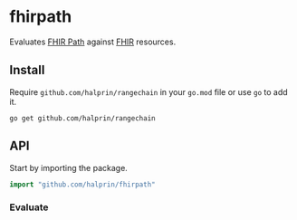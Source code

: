 # fhirpath

Evaluates [FHIR Path](https://hl7.org/fhirpath/) against [FHIR](http://hl7.org/fhir/) resources.

## Install

Require `github.com/halprin/rangechain` in your `go.mod` file or use `go` to add it.
```shell
go get github.com/halprin/rangechain
```

## API

Start by importing the package.
```go
import "github.com/halprin/fhirpath"
```

### Evaluate


